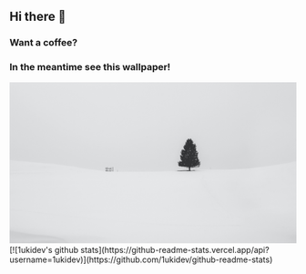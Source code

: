## Hi there 👋
### Want a coffee?
### In the meantime see this wallpaper!
<img src="Docs/wallpaper.png"/>
[![1ukidev's github stats](https://github-readme-stats.vercel.app/api?username=1ukidev)](https://github.com/1ukidev/github-readme-stats)

<!--
**1ukidev/1ukidev** is a ✨ _special_ ✨ repository because its `README.md` (this file) appears on your GitHub profile.

Here are some ideas to get you started:

- 🔭 I’m currently working on ...
- 🌱 I’m currently learning ...
- 👯 I’m looking to collaborate on ...
- 🤔 I’m looking for help with ...
- 💬 Ask me about ...
- 📫 How to reach me: ...
- 😄 Pronouns: ...
- ⚡ Fun fact: ...
-->
